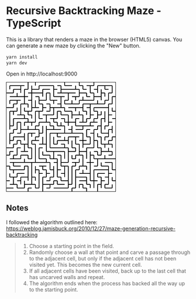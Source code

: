 # Recursive Backtracking Maze - TypeScript

This is a library that renders a maze in the browser (HTML5) canvas. You can generate a new maze by clicking the "New" button. 

```
yarn install
yarn dev
```

Open in http://localhost:9000

![Maze](maze.png)

## Notes

I followed the algorithm outlined here: https://weblog.jamisbuck.org/2010/12/27/maze-generation-recursive-backtracking

> 1. Choose a starting point in the field.
> 2. Randomly choose a wall at that point and carve a passage through to the adjacent cell, but only if the adjacent cell has not been visited yet. This becomes the new current cell.
> 3. If all adjacent cells have been visited, back up to the last cell that has uncarved walls and repeat.
> 4. The algorithm ends when the process has backed all the way up to the starting point.